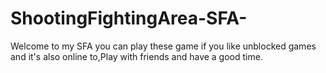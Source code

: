 # ShootingFightingArea-SFA-
Welcome to my SFA you can play these game if you like unblocked games and it's also online to,Play with friends and have a good time.
